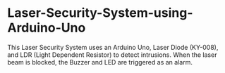 # Laser-Security-System-using-Arduino-Uno
This Laser Security System uses an Arduino Uno, Laser Diode (KY-008), and LDR (Light Dependent Resistor) to detect intrusions. When the laser beam is blocked, the Buzzer and LED are triggered as an alarm.
